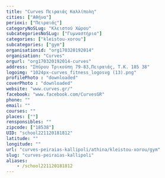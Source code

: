 ```yaml
---
title: "Curves Πειραιάς Καλλίπολη"
cities: ["Αθήνα"]
perioxi: ["Πειραιάς"]
categoryNoSLug: "Κλειστού Χώρου"
subcategoriesNoSLug: ["Γυμναστήριο"]
categories: ["kleistou-xorou"]
subcategories: ["gym"]
organisationid: "org170320192014"
organisation: "Curves"
orgurl: "org170320192014-curves"
address: "Σπύρου Τρικούπη 79-83,Πειραιάς, Τ.Κ. 185 38"
logoimg: "1024px-curves_fitness_logosvg (13).png"
profilePhoto : "downloaded"
coverPhoto : "downloaded"
website: "www.curves.gr/"
facebook: "www.facebook.com/CurvesGR"
phone: ""
email: ""
courses: ""
places: [""]
rensponsibles: ""
zipcode: ["18538"]
UID: "school221120181812"
latitude: ""
longitude: ""
url: "curves-peiraias-kallipoli/athina/kleistou-xorou/gym"
slug: "curves-peiraias-kallipoli"
aliases:
    - /school221120181812
---
```






